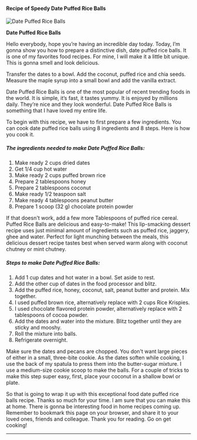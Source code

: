             

#### Recipe of Speedy Date Puffed Rice Balls

![Date Puffed Rice Balls](https://img-global.cpcdn.com/recipes/682ed154856454c9/751x532cq70/date-puffed-rice-balls-recipe-main-photo.jpg)

**Date Puffed Rice Balls**

Hello everybody, hope you’re having an incredible day today. Today, I’m gonna show you how to prepare a distinctive dish, date puffed rice balls. It is one of my favorites food recipes. For mine, I will make it a little bit unique. This is gonna smell and look delicious.

Transfer the dates to a bowl. Add the coconut, puffed rice and chia seeds. Measure the maple syrup into a small bowl and add the vanilla extract.

Date Puffed Rice Balls is one of the most popular of recent trending foods in the world. It is simple, it’s fast, it tastes yummy. It is enjoyed by millions daily. They’re nice and they look wonderful. Date Puffed Rice Balls is something that I have loved my entire life.

To begin with this recipe, we have to first prepare a few ingredients. You can cook date puffed rice balls using 8 ingredients and 8 steps. Here is how you cook it.

##### The ingredients needed to make Date Puffed Rice Balls:

1.  Make ready 2 cups dried dates
2.  Get 1/4 cup hot water
3.  Make ready 2 cups puffed brown rice
4.  Prepare 2 tablespoons honey
5.  Prepare 2 tablespoons coconut
6.  Make ready 1/2 teaspoon salt
7.  Make ready 4 tablespoons peanut butter
8.  Prepare 1 scoop (32 g) chocolate protein powder

If that doesn't work, add a few more Tablespoons of puffed rice cereal. Puffed Rice Balls are delicious and easy-to-make! This lip-smacking dessert recipe uses just minimal amount of ingredients such as puffed rice, jaggery, ghee and water. Perfect for light munching between the meals, this delicious dessert recipe tastes best when served warm along with coconut chutney or mint chutney.

##### Steps to make Date Puffed Rice Balls:

1.  Add 1 cup dates and hot water in a bowl. Set aside to rest.
2.  Add the other cup of dates in the food processor and blitz.
3.  Add the puffed rice, honey, coconut, salt, peanut butter and protein. Mix together.
4.  I used puffed brown rice, alternatively replace with 2 cups Rice Krispies.
5.  I used chocolate flavored protein powder, alternatively replace with 2 tablespoons of cocoa powder.
6.  Add the dates and water into the mixture. Blitz together until they are sticky and mooshy.
7.  Roll the mixture into balls.
8.  Refrigerate overnight.

Make sure the dates and pecans are chopped. You don't want large pieces of either in a small, three-bite cookie. As the dates soften while cooking, I use the back of my spatula to press them into the butter-sugar mixture. I use a medium-size cookie scoop to make the balls. For a couple of tricks to make this step super easy, first, place your coconut in a shallow bowl or plate.

So that is going to wrap it up with this exceptional food date puffed rice balls recipe. Thanks so much for your time. I am sure that you can make this at home. There is gonna be interesting food in home recipes coming up. Remember to bookmark this page on your browser, and share it to your loved ones, friends and colleague. Thank you for reading. Go on get cooking!

* * *